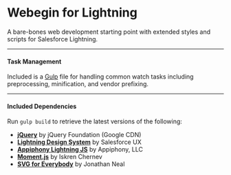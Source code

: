 # Webegin for Lightning
A bare-bones web development starting point with extended styles and scripts for Salesforce Lightning.

---

#### Task Management
Included is a <a href="http://gulpjs.com/">Gulp</a> file for handling common watch tasks including preprocessing, minification, and vendor prefixing.

---

#### Included Dependencies
Run `gulp build` to retrieve the latest versions of the following:
* <a href="https://jquery.com/">**jQuery**</a> by jQuery Foundation (Google CDN)
* <a href="http://lightningdesignsystem.com/">**Lightning Design System**</a> by Salesforce UX
* <a href="http://aljs.appiphony.com/">**Appiphony Lightning JS**</a> by Appiphony, LLC
* <a href="http://momentjs.com/">**Moment.js**</a> by Iskren Chernev
* <a href="https://github.com/jonathantneal/svg4everybody">**SVG for Everybody**</a> by Jonathan Neal